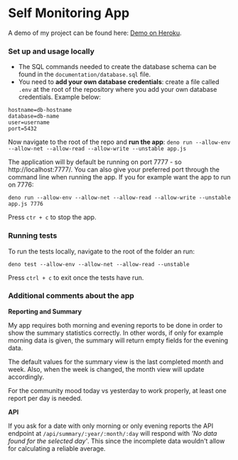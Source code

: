 # Self Monitoring App

A demo of my project can be found here: [Demo on Heroku](https://self-monitoring.herokuapp.com/).

### Set up and usage locally

- The SQL commands needed to create the database schema can be found in the `documentation/database.sql` file.
- You need to __add your own database credentials__: create a file called `.env` at the root of the repository where you add your own database credentials. Example below:

```
hostname=db-hostname
database=db-name
user=username
port=5432
```

Now navigate to the root of the repo and __run the app__:
`deno run --allow-env --allow-net --allow-read --allow-write --unstable app.js`

The application will by default be running on port 7777 - so http://localhost:7777/. You can also give your preferred port through the command line when running the app. If you for example want the app to run on 7776:

`deno run --allow-env --allow-net --allow-read --allow-write --unstable app.js 7776`

Press `ctr + c` to stop the app.

### Running tests

To run the tests locally, navigate to the root of the folder an run:

`deno test --allow-env --allow-net --allow-read --unstable`

Press `ctrl + c` to exit once the tests have run.

### Additional comments about the app

__Reporting and Summary__

My app requires both morning and evening reports to be done in order to show the summary statistics correctly. In other words, if only for example morning data is given, the summary will return empty fields for the evening data.

The default values for the summary view is the last completed month and week. Also, when the week is changed, the month view will update accordingly.

For the community mood today vs yesterday to work properly, at least one report per day is needed.

__API__

If you ask for a date with only morning or only evening reports the API endpoint at `/api/summary/:year/:month/:day` will respond with *'No data found for the selected day'*. This since the incomplete data wouldn't allow for calculating a reliable average.